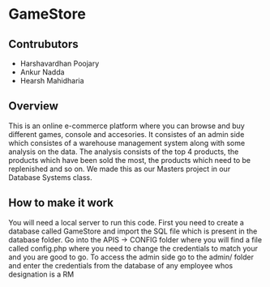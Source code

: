 # GameStore
## Contrubutors
- Harshavardhan Poojary
- Ankur Nadda
- Hearsh Mahidharia

## Overview
This is an online e-commerce platform where you can browse and buy different games, console and accesories. 
It consistes of an admin side which consistes of a warehouse management system along with some analysis on the data. The analysis consists of the top 4 products, the products which have been sold the most, the products which need to be replenished and so on.
We made this as our Masters project in our Database Systems class.

## How to make it work
You will need a local server to run this code.
First you need to create a database called GameStore and import the SQL file which is present in the database folder.
Go into the APIS -> CONFIG folder where you will find a file called config.php where you need to change the credentials to match your and you are good to go.
To access the admin side go to the admin/ folder and enter the credentials from the database of any employee whos designation is a RM
